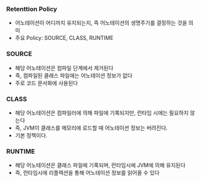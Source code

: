 ### Retenttion Policy
- 어노테이션이 어디까지 유지되는지, 즉 어노테이션의 생명주기를 결정하는 것을 의미
- 주요 Policy: SOURCE, CLASS, RUNTIME

### SOURCE
- 해당 어노테이션은 컴파일 단계에서 제거된다
- 즉, 컴파일된 클래스 파일에는 어노테이션 정보가 없다
- 주로 코드 문서화에 사용된다

### CLASS 
- 해당 어노테이션은 컴파일러에 의해 파일에 기록되지만, 런타임 시에는 필요하지 않는다
- 즉, JVM이 클래스를 메모리에 로드할 때 어노테이션 정보는 버려진다.
- 기본 정책이다.

### RUNTIME
- 해당 어노테이션은 클래스 파일에 기록되며, 런타임시에 JVM에 의해 유지된다
- 즉, 런타임시에 리플렉션을 통해 어노테이션 정보를 읽어올 수 있다
